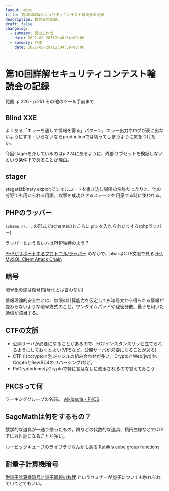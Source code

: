 ```yaml
---
layout: misc
title: 第10回詳解セキュリティコンテスト輪読会の記録
description: 輪読会の記録。
draft: false
changelog:
  - summary: 見出し作成
    date: 2022-08-28T17:48:34+09:00
  - summary: 完成
    date: 2022-08-29T12:04:39+09:00
---
```


# 第10回詳解セキュリティコンテスト輪読会の記録

範囲: p.226 - p.251 その他のツール手前まで

## Blind XXE

よくある「エラーを通して情報を得る」パターン。エラー出力やログが表に出ないようにする・いらないならproductionでは切ってしまうように気をつけたい。

今回stagerを介しているのはp.224にあるように、外部サブセットを検証しないという条件下であることが理由。

## stager

stagerはbinary exploitでシェルコードを書き込む場所の名称だったりと、他の分野でも用いられる用語。攻撃を成功させるステージを用意する時に使われる。

## PHPのラッパー

`scheme://...` の形式でschemeのところに `php` を入れられたりする(phpラッパー)

ラッパーという言い方はPHP独特のよう？

[PHPがサポートするプロトコル/ラッパー](https://www.php.net/manual/ja/wrappers.php) のなかで、pharはCTF文脈で見る [6-7. MySQL Client Attack Chain](https://graneed.hatenablog.com/entry/2019/12/29/115100#MySQL-Client-Attack-Chain)

## 暗号

暗号化の逆は復号(復号化とは言わない)

情報理論的安全性とは、無限の計算能力を仮定しても暗号文から得られる情報が変わらないような暗号方式のこと。ワンタイムパッドや秘密分散、量子を用いた通信が該当する。

## CTFの文脈

- 公開サーバが必要になることがあるので、EC2インスタンスサッと立てられるようにしておくとよい(VPSなど、公開サーバが必要になることがある)
- CTFではcryptoと別ジャンルの組み合わせが多い。CryptoとWeb(jwt)や、CryptoとRev(RC4のリバーシング)など。
- PyCryptodomeはCryptoで特に言及なしに使用されるので覚えておこう

## PKCSって何

ワーキンググループの名前。 [wikipedia - PKCS](https://ja.wikipedia.org/wiki/PKCS)

## SageMathは何をするもの？

数学的な道具が一通り揃ったもの。群などの代数的な道具、楕円曲線などでCTFではお世話になることが多い。

ルービックキューブのライブラリなんかもある [Rubik’s cube group functions](https://doc.sagemath.org/html/en/reference/groups/sage/groups/perm_gps/cubegroup.html)

## 耐量子計算機暗号

[耐量子計算機暗号と量子情報の数理](https://joint.imi.kyushu-u.ac.jp/post-5123/) というセミナーが量子についても触れられていてとてもいい。

